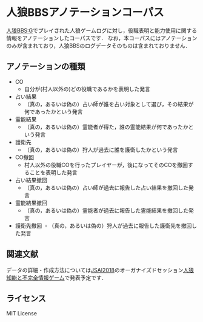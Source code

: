 # 人狼BBSアノテーションコーパス

[人狼BBS:G](http://www.wolfg.x0.com/)でプレイされた人狼ゲームログに対し，役職表明と能力使用に関する情報をアノテーションしたコーパスです．
なお，本コーパスにはアノテーションのみが含まれており，人狼BBSのログデータそのものは含まれておりません．

## アノテーションの種類
- CO
  - 自分が(村人以外の)どの役職であるかを表明した発言
- 占い結果
  - （真の，あるいは偽の）占い師が誰を占い対象として選び，その結果が何であったかという発言
- 霊能結果
  - （真の，あるいは偽の）霊能者が得た，誰の霊能結果が何であったかという発言
- 護衛先
  - （真の，あるいは偽の）狩人が過去に誰を護衛したかという発言
- CO撤回
  - 村人以外の役職COを行ったプレイヤーが，後になってそのCOを撤回することを表明した発言
- 占い結果撤回
  - （真の，あるいは偽の）占い師が過去に報告した占い結果を撤回した発言
- 霊能結果撤回
  - （真の，あるいは偽の）霊能者が過去に報告した霊能結果を撤回した発言
- 護衛先撤回
  - （真の，あるいは偽の）狩人が過去に報告した護衛先を撤回した発言

## 関連文献
データの詳細・作成方法については[JSAI2018](https://www.ai-gakkai.or.jp/jsai2018/)のオーガナイズドセッション[人狼知能と不完全情報ゲーム](https://www.ai-gakkai.or.jp/jsai2018/os#os-13)で発表予定です．

## ライセンス
MIT License
